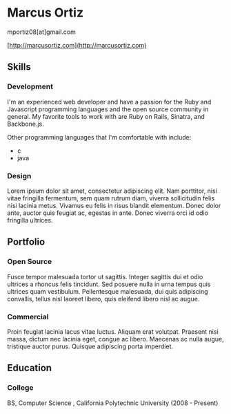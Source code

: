 # Marcus Ortiz
mportiz08[at]gmail.com

[http://marcusortiz.com](http://marcusortiz.com)

## Skills

### Development

I'm an experienced web developer and have a passion for the Ruby and Javascript programming languages and the open source community in general. My favorite tools to work with are Ruby on Rails, Sinatra, and Backbone.js.

Other programming languages that I'm comfortable with include:

  * c
  * java

### Design

Lorem ipsum dolor sit amet, consectetur adipiscing elit. Nam porttitor, nisi vitae fringilla fermentum, sem quam rutrum diam, viverra sollicitudin felis nisi lacinia metus. Vivamus eu felis in risus blandit elementum. Donec dolor ante, auctor quis feugiat ac, egestas in ante. Donec viverra orci id odio fringilla ultrices.

## Portfolio

### Open Source

Fusce tempor malesuada tortor ut sagittis. Integer sagittis dui et odio ultrices a rhoncus felis tincidunt. Sed posuere nulla in urna tempus quis ultrices quam vestibulum. Pellentesque malesuada, dui quis adipiscing convallis, tellus nisl laoreet libero, quis eleifend libero nisl ac augue.

### Commercial

Proin feugiat lacinia lacus vitae luctus. Aliquam erat volutpat. Praesent nisi massa, dictum nec lacinia eget, congue ac libero. Maecenas ac nulla augue, tristique auctor purus. Quisque adipiscing porta imperdiet.

## Education

### College

BS, Computer Science , California Polytechnic University (2008 - Present)
